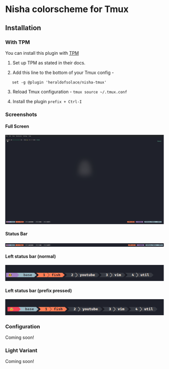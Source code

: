 # Nisha colorscheme for Tmux

## Installation

### With TPM

You can install this plugin with [TPM](https://github.com/tmux-plugins/tpm)

1. Set up TPM as stated in their docs.

2. Add this line to the bottom of your Tmux config - 
```
   set -g @plugin 'heraldofsolace/nisha-tmux'
```

3. Reload Tmux configuration - `tmux source ~/.tmux.conf`

4. Install the plugin `prefix + Ctrl-I`

### Screenshots

#### Full Screen

![full](screenshots/full.png)

#### Status Bar

![status](screenshots/status.png)

#### Left status bar (normal)

![normal status](screenshots/status-normal.png)

#### Left status bar (prefix pressed)

![prefix](screenshots/status-prefix.png)

### Configuration

Coming soon!

### Light Variant

Coming soon!
